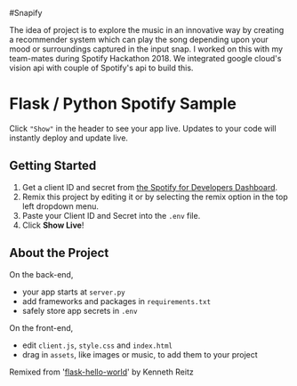 #Snapify

The idea of project is to explore the music in an innovative way by creating a recommender system which can play the song depending upon your mood or surroundings captured in the input snap. I worked on this with my team-mates during Spotify Hackathon 2018. We integrated google cloud's vision api with couple of Spotify's api to build this.

Flask / Python Spotify Sample
======================================================
 Click `"Show"` in the header to see your app live. Updates to your code will instantly deploy and update live.

Getting Started
------------

1. Get a client ID and secret from [the Spotify for Developers Dashboard](https://beta.developer.spotify.com/dashboard).
2. Remix this project by editing it or by selecting the remix option in the top left dropdown menu.
3. Paste your Client ID and Secret into the `.env` file.
4. Click **Show Live**!

About the Project
------------

On the back-end,
- your app starts at `server.py`
- add frameworks and packages in `requirements.txt`
- safely store app secrets in `.env`

On the front-end,
- edit `client.js`, `style.css` and `index.html`
- drag in `assets`, like images or music, to add them to your project


Remixed from '[flask-hello-world]()' by Kenneth Reitz
